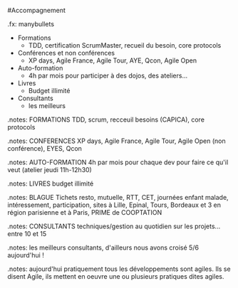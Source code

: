 #Accompagnement

.fx: manybullets

* Formations
	* TDD, certification ScrumMaster, recueil du besoin, core protocols
* Conférences et non conférences
	* XP days, Agile France, Agile Tour, AYE, Qcon, Agile Open
* Auto-formation
	* 4h par mois pour participer à des dojos, des ateliers...
* Livres
	* Budget illimité
* Consultants
	* les meilleurs 

.notes: FORMATIONS TDD, scrum, recceuil besoins (CAPICA), core protocols

.notes: CONFERENCES XP days, Agile France, Agile Tour, Agile Open (non conférence), EYES, Qcon

.notes: AUTO-FORMATION 4h par mois pour chaque dev pour faire ce qu'il veut (atelier jeudi 11h-12h30)

.notes: LIVRES budget illimité

.notes: BLAGUE Tichets resto, mutuelle, RTT, CET, journées enfant malade, intéressement, participation, sites à Lille, Epinal, Tours, Bordeaux et 3 en région parisienne et à Paris, PRIME de COOPTATION

.notes: CONSULTANTS techniques/gestion au quotidien sur les projets... entre 10 et 15

.notes: les meilleurs consultants, d'ailleurs nous avons croisé 5/6 aujourd'hui !

.notes: aujourd'hui pratiquement tous les développements sont agiles. Ils se disent Agile, ils mettent en oeuvre une ou plusieurs pratiques dites agiles.

